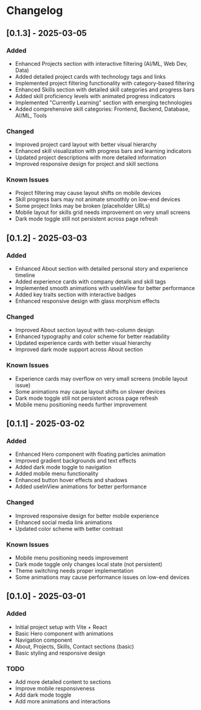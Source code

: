 # Changelog

## [0.1.3] - 2025-03-05

### Added
- Enhanced Projects section with interactive filtering (AI/ML, Web Dev, Data)
- Added detailed project cards with technology tags and links
- Implemented project filtering functionality with category-based filtering
- Enhanced Skills section with detailed skill categories and progress bars
- Added skill proficiency levels with animated progress indicators
- Implemented "Currently Learning" section with emerging technologies
- Added comprehensive skill categories: Frontend, Backend, Database, AI/ML, Tools

### Changed
- Improved project card layout with better visual hierarchy
- Enhanced skill visualization with progress bars and learning indicators
- Updated project descriptions with more detailed information
- Improved responsive design for project and skill sections

### Known Issues
- Project filtering may cause layout shifts on mobile devices
- Skill progress bars may not animate smoothly on low-end devices
- Some project links may be broken (placeholder URLs)
- Mobile layout for skills grid needs improvement on very small screens
- Dark mode toggle still not persistent across page refresh

## [0.1.2] - 2025-03-03

### Added
- Enhanced About section with detailed personal story and experience timeline
- Added experience cards with company details and skill tags
- Implemented smooth animations with useInView for better performance
- Added key traits section with interactive badges
- Enhanced responsive design with glass morphism effects

### Changed
- Improved About section layout with two-column design
- Enhanced typography and color scheme for better readability
- Updated experience cards with better visual hierarchy
- Improved dark mode support across About section

### Known Issues
- Experience cards may overflow on very small screens (mobile layout issue)
- Some animations may cause layout shifts on slower devices
- Dark mode toggle still not persistent across page refresh
- Mobile menu positioning needs further improvement

## [0.1.1] - 2025-03-02

### Added
- Enhanced Hero component with floating particles animation
- Improved gradient backgrounds and text effects
- Added dark mode toggle to navigation
- Added mobile menu functionality
- Enhanced button hover effects and shadows
- Added useInView animations for better performance

### Changed
- Improved responsive design for better mobile experience
- Enhanced social media link animations
- Updated color scheme with better contrast

### Known Issues
- Mobile menu positioning needs improvement
- Dark mode toggle only changes local state (not persistent)
- Theme switching needs proper implementation
- Some animations may cause performance issues on low-end devices

## [0.1.0] - 2025-03-01

### Added
- Initial project setup with Vite + React
- Basic Hero component with animations
- Navigation component
- About, Projects, Skills, Contact sections (basic)
- Basic styling and responsive design

### TODO
- Add more detailed content to sections
- Improve mobile responsiveness
- Add dark mode toggle
- Add more animations and interactions 